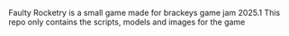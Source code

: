 Faulty Rocketry is a small game made for brackeys game jam 2025.1
This repo only contains the scripts, models and images for the game
